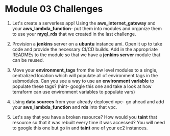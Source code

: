 # Module 03 Challenges

1. Let's create a serverless app! Using the **aws_internet_gateway** and your **aws_lambda_function**- put them into modules and organize them to use your **myql_rds** that we created in the last challenge.

2. Provision a **jenkins** server on a **ubuntu** instance ami. Open it up to take code and provide the  necessary CI/CD builds. Add in the appropriate READMEs to the module so that we have a __jenkins server__ module that can be reused.

3. Move your **environment_tags** from the low level modules to a single, centralized location which will populate all of environment tags in the submodules. Can you see a way to use an **environment variable** to populate these tags? (hint- google this one and take a look at how  terraform can  use environment variables to populate vars)

4. Using **data sources** from your already deployed vpc- go ahead and add your **aws_lambda_function** and **rds** into that vpc. 

5. Let's say that you have a broken resource? How would  you **taint** that resource so that it was rebuilt every time it was accessed? You will need to google this one but go in and **taint** one of your ec2 instances.
